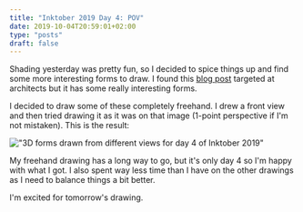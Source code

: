 ```yaml
---
title: "Inktober 2019 Day 4: POV"
date: 2019-10-04T20:59:01+02:00
type: "posts"
draft: false
---
```


Shading yesterday was pretty fun, so I decided to spice things up and find some more interesting forms to draw.
I found this [blog post](https://www.architectural-review.com/essays/editorial-form-does-not-follow/10018337.article) targeted at architects but it has some really interesting forms.

I decided to draw some of these completely freehand.
I drew a front view and then tried drawing it as it was on that image (1-point perspective if I'm not mistaken).
This is the result:

!["3D forms drawn from different views for day 4 of Inktober 2019"](/images/inktober/day4.jpg "3D forms drawn from different views for day 4 of Inktober 2019")

My freehand drawing has a long way to go, but it's only day 4 so I'm happy with what I got.
I also spent way less time than I have on the other drawings as I need to balance things a bit better.

I'm excited for tomorrow's drawing.